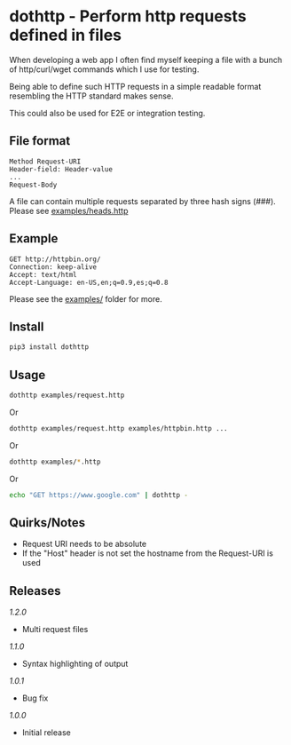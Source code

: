 # dothttp - Perform http requests defined in files
When developing a web app I often find myself keeping a file with a bunch of http/curl/wget commands which I use for testing.

Being able to define such HTTP requests in a simple readable format resembling the HTTP standard makes sense.

This could also be used for E2E or integration testing.

## File format
```
Method Request-URI
Header-field: Header-value
...
Request-Body
```

A file can contain multiple requests separated by three hash signs (###). Please see [examples/heads.http](examples/heads.http)

## Example
```
GET http://httpbin.org/
Connection: keep-alive
Accept: text/html
Accept-Language: en-US,en;q=0.9,es;q=0.8
```
Please see the [examples/](examples/) folder for more.

## Install
```bash
pip3 install dothttp
```

## Usage
```bash
dothttp examples/request.http
```
Or
```bash
dothttp examples/request.http examples/httpbin.http ...
```
Or
```bash
dothttp examples/*.http
```
Or
```bash
echo "GET https://www.google.com" | dothttp -
```

## Quirks/Notes
* Request URI needs to be absolute
* If the "Host" header is not set the hostname from the Request-URI is used

## Releases
*1.2.0*
- Multi request files

*1.1.0*
- Syntax highlighting of output

*1.0.1*
- Bug fix

*1.0.0*
- Initial release
